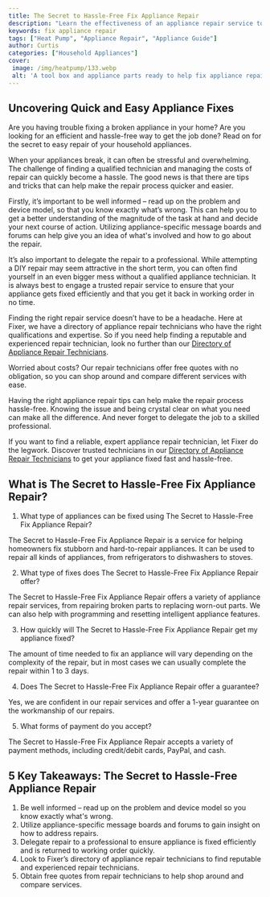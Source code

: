 ```yaml
---
title: The Secret to Hassle-Free Fix Appliance Repair
description: "Learn the effectiveness of an appliance repair service to save time money and mental energy when it comes to fixing major home appliances Discover the secret tricks and techniques to guarantee a hassle-free repair process"
keywords: fix appliance repair
tags: ["Heat Pump", "Appliance Repair", "Appliance Guide"]
author: Curtis
categories: ["Household Appliances"]
cover: 
 image: /img/heatpump/133.webp
 alt: 'A tool box and appliance parts ready to help fix appliance repair'
---
```

## Uncovering Quick and Easy Appliance Fixes
Are you having trouble fixing a broken appliance in your home? Are you looking for an efficient and hassle-free way to get the job done? Read on for the secret to easy repair of your household appliances.

When your appliances break, it can often be stressful and overwhelming. The challenge of finding a qualified technician and managing the costs of repair can quickly become a hassle. The good news is that there are tips and tricks that can help make the repair process quicker and easier. 

Firstly, it’s important to be well informed – read up on the problem and device model, so that you know exactly what’s wrong. This can help you to get a better understanding of the magnitude of the task at hand and decide your next course of action. Utilizing appliance-specific message boards and forums can help give you an idea of what's involved and how to go about the repair.

It’s also important to delegate the repair to a professional. While attempting a DIY repair may seem attractive in the short term, you can often find yourself in an even bigger mess without a qualified appliance technician. It is always best to engage a trusted repair service to ensure that your appliance gets fixed efficiently and that you get it back in working order in no time.

Finding the right repair service doesn’t have to be a headache. Here at Fixer, we have a directory of appliance repair technicians who have the right qualifications and expertise. So if you need help finding a reputable and experienced repair technician, look no further than our [Directory of Appliance Repair Technicians](./pages/appliance-repair-technicians).

Worried about costs? Our repair technicians offer free quotes with no obligation, so you can shop around and compare different services with ease. 

Having the right appliance repair tips can help make the repair process hassle-free. Knowing the issue and being crystal clear on what you need can make all the difference. And never forget to delegate the job to a skilled professional. 

If you want to find a reliable, expert appliance repair technician, let Fixer do the legwork. Discover trusted technicians in our [Directory of Appliance Repair Technicians](./pages/appliance-repair-technicians) to get your appliance fixed fast and hassle-free.

## What is The Secret to Hassle-Free Fix Appliance Repair?

1. What type of appliances can be fixed using The Secret to Hassle-Free Fix Appliance Repair?

The Secret to Hassle-Free Fix Appliance Repair is a service for helping homeowners fix stubborn and hard-to-repair appliances. It can be used to repair all kinds of appliances, from refrigerators to dishwashers to stoves. 

2. What type of fixes does The Secret to Hassle-Free Fix Appliance Repair offer? 

The Secret to Hassle-Free Fix Appliance Repair offers a variety of appliance repair services, from repairing broken parts to replacing worn-out parts. We can also help with programming and resetting intelligent appliance features. 

3. How quickly will The Secret to Hassle-Free Fix Appliance Repair get my appliance fixed? 

The amount of time needed to fix an appliance will vary depending on the complexity of the repair, but in most cases we can usually complete the repair within 1 to 3 days. 

4. Does The Secret to Hassle-Free Fix Appliance Repair offer a guarantee? 

Yes, we are confident in our repair services and offer a 1-year guarantee on the workmanship of our repairs. 

5. What forms of payment do you accept? 

The Secret to Hassle-Free Fix Appliance Repair accepts a variety of payment methods, including credit/debit cards, PayPal, and cash.

## 5 Key Takeaways: The Secret to Hassle-Free Appliance Repair
1. Be well informed – read up on the problem and device model so you know exactly what's wrong. 
2. Utilize appliance-specific message boards and forums to gain insight on how to address repairs.
3. Delegate repair to a professional to ensure appliance is fixed efficiently and is returned to working order quickly.
4. Look to Fixer’s directory of appliance repair technicians to find reputable and experienced repair technicians.
5. Obtain free quotes from repair technicians to help shop around and compare services.
